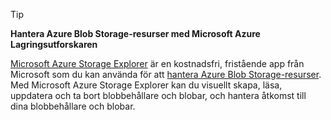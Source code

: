 > [!TIP]
> 
> **Hantera Azure Blob Storage-resurser med Microsoft Azure Lagringsutforskaren**
> 
> [Microsoft Azure Storage Explorer](https://azure.microsoft.com/features/storage-explorer/) är en kostnadsfri, fristående app från Microsoft som du kan använda för att [hantera Azure Blob Storage-resurser](../articles/vs-azure-tools-storage-explorer-blobs.md). Med Microsoft Azure Storage Explorer kan du visuellt skapa, läsa, uppdatera och ta bort blobbehållare och blobar, och hantera åtkomst till dina blobbehållare och blobar.


